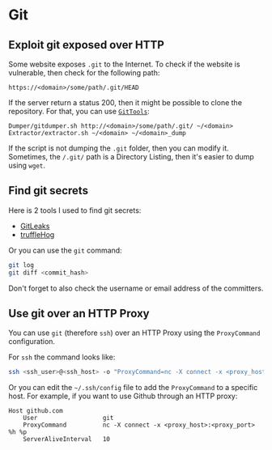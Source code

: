 Git
===


## Exploit git exposed over HTTP
Some website exposes `.git` to the Internet. To check if the website is vulnerable, then check for
the following path:

```
https://<domain>/some/path/.git/HEAD
```

If the server return a status 200, then it might be possible to clone the repository. For that, you
can use [`GitTools`](https://github.com/internetwache/GitTools):

```
Dumper/gitdumper.sh http://<domain>/some/path/.git/ ~/<domain>
Extractor/extractor.sh ~/<domain> ~/<domain>_dump
```

If the script is not dumping the `.git` folder, then you can modify it. Sometimes, the `/.git/` path
is a Directory Listing, then it's easier to dump using `wget`.


## Find git secrets

Here is 2 tools I used to find git secrets:

- [GitLeaks](https://github.com/zricethezav/gitleaks)
- [truffleHog](https://github.com/dxa4481/truffleHog)


Or you can use the `git` command:
```bash
git log
git diff <commit_hash>
```

Don't forget to also check the username or email address of the committers.


## Use git over an HTTP Proxy
You can use `git` (therefore `ssh`) over an HTTP Proxy using the `ProxyCommand`
configuration.

For `ssh` the command looks like:

```bash
ssh <ssh_user>@<ssh_host> -o "ProxyCommand=nc -X connect -x <proxy_host>:<proxy_port> %h %p"
```

Or you can edit the `~/.ssh/config`  file to add the `ProxyCommand` to a specific
host. For example, if you want to use Github through an HTTP proxy:

```
Host github.com
    User                  git
    ProxyCommand          nc -X connect -x <proxy_host>:<proxy_port> %h %p
    ServerAliveInterval   10
```
